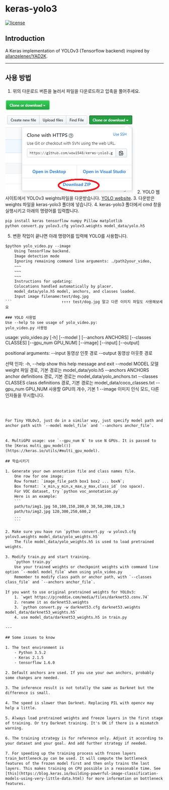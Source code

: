 # keras-yolo3

[![license](https://img.shields.io/github/license/mashape/apistatus.svg)](LICENSE)

## Introduction

A Keras implementation of YOLOv3 (Tensorflow backend) inspired by [allanzelener/YAD2K](https://github.com/allanzelener/YAD2K).


---

## 사용 방법
1. 위의 다운로드 버튼을 눌러서 파일을 다운로드하고 압축을 풀어주세요.

![다운로드](./image/1.png)
![다운로드2](./image/2.png)
2. YOLO 웹 사이트에서 YOLOv3 weights파일을 다운받습니다. [YOLO website](https://pjreddie.com/media/files/yolov3.weights).
3. 다운받은 weights 파일을 keras-yolo3 폴더에 넣습니다.
4. keras-yolo3 폴더에서 cmd 창을 실행시키고 아래의 명령어를 입력합니다.

```
pip install keras tensorflow numpy Pillow matplotlib
python convert.py yolov3.cfg yolov3.weights model_data/yolo.h5
```
5. 변환 작업이 끝나면 아래 명령어를 입력해 YOLO를 사용합니다.
```
$python yolo_video.py --image
    Using TensorFlow backend.
    Image detection mode
    Ignoring remaining command line arguments: ./path2your_video,
    ~~~
    ~~~
    ~~~
    Instructions for updating:
    Colocations handled automatically by placer.
    model_data/yolo.h5 model, anchors, and classes loaded.
    Input image filename:test/dog.jpg
```                      ↑↑↑↑ test/dog.jpg 말고 다른 이미지 파일도 사용해보세요

### YOLO 사용법
Use --help to see usage of yolo_video.py:
yolo_video.py 사용법
```
usage: yolo_video.py [-h] [--model ] [--anchors ANCHORS]
                     [--classes CLASSES] [--gpu_num GPU_NUM] [--image]
                     [--input] [--output]

positional arguments:
  --input        동영상 인풋 경로
  --output       동영상 아웃풋 경로

선택 인자:
  -h, --help         show this help message and exit
  --model MODEL      모델 weight 파일 경로, 기본 경로는 model_data/yolo.h5
  --anchors ANCHORS  anchor definitions 경로, 기본 경로는
                     model_data/yolo_anchors.txt
  --classes CLASSES  class definitions 경로, 기본 경로는
                     model_data/coco_classes.txt
  --gpu_num GPU_NUM  사용할 GPU의 개수, 기본 1
  --image            이미지 인식 모드, 다른 인자들을 무시합니다.
```



For Tiny YOLOv3, just do in a similar way, just specify model path and anchor path with `--model model_file` and `--anchors anchor_file`.


4. MultiGPU usage: use `--gpu_num N` to use N GPUs. It is passed to the [Keras multi_gpu_model()](https://keras.io/utils/#multi_gpu_model).

## 학습시키기

1. Generate your own annotation file and class names file.  
    One row for one image;  
    Row format: `image_file_path box1 box2 ... boxN`;  
    Box format: `x_min,y_min,x_max,y_max,class_id` (no space).  
    For VOC dataset, try `python voc_annotation.py`  
    Here is an example:
    ```
    path/to/img1.jpg 50,100,150,200,0 30,50,200,120,3
    path/to/img2.jpg 120,300,250,600,2
    ...
    ```

2. Make sure you have run `python convert.py -w yolov3.cfg yolov3.weights model_data/yolo_weights.h5`  
    The file model_data/yolo_weights.h5 is used to load pretrained weights.

3. Modify train.py and start training.  
    `python train.py`  
    Use your trained weights or checkpoint weights with command line option `--model model_file` when using yolo_video.py
    Remember to modify class path or anchor path, with `--classes class_file` and `--anchors anchor_file`.

If you want to use original pretrained weights for YOLOv3:  
    1. `wget https://pjreddie.com/media/files/darknet53.conv.74`  
    2. rename it as darknet53.weights  
    3. `python convert.py -w darknet53.cfg darknet53.weights model_data/darknet53_weights.h5`  
    4. use model_data/darknet53_weights.h5 in train.py

---

## Some issues to know

1. The test environment is
    - Python 3.5.2
    - Keras 2.1.5
    - tensorflow 1.6.0

2. Default anchors are used. If you use your own anchors, probably some changes are needed.

3. The inference result is not totally the same as Darknet but the difference is small.

4. The speed is slower than Darknet. Replacing PIL with opencv may help a little.

5. Always load pretrained weights and freeze layers in the first stage of training. Or try Darknet training. It's OK if there is a mismatch warning.

6. The training strategy is for reference only. Adjust it according to your dataset and your goal. And add further strategy if needed.

7. For speeding up the training process with frozen layers train_bottleneck.py can be used. It will compute the bottleneck features of the frozen model first and then only trains the last layers. This makes training on CPU possible in a reasonable time. See [this](https://blog.keras.io/building-powerful-image-classification-models-using-very-little-data.html) for more information on bottleneck features.
